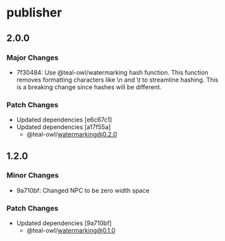 # publisher

## 2.0.0

### Major Changes

- 7f30484: Use @teal-owl/watermarking hash function. This function removes formatting characters like \n and \t to streamline hashing. This is a breaking change since hashes will be different.

### Patch Changes

- Updated dependencies [e6c67c1]
- Updated dependencies [a17f55a]
  - @teal-owl/watermarking@0.2.0

## 1.2.0

### Minor Changes

- 9a710bf: Changed NPC to be zero width space

### Patch Changes

- Updated dependencies [9a710bf]
  - @teal-owl/watermarking@0.1.0
